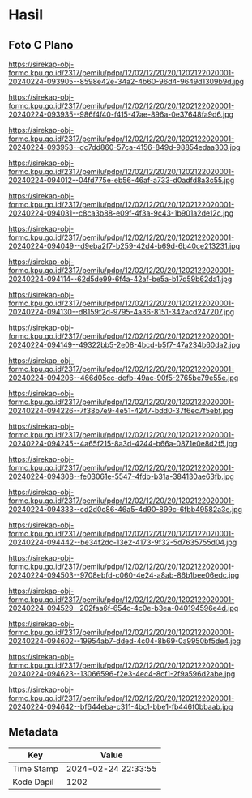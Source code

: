 # Hasil

## Foto C Plano

https://sirekap-obj-formc.kpu.go.id/2317/pemilu/pdpr/12/02/12/20/20/1202122020001-20240224-093905--8598e42e-34a2-4b60-96d4-9649d1309b9d.jpg

https://sirekap-obj-formc.kpu.go.id/2317/pemilu/pdpr/12/02/12/20/20/1202122020001-20240224-093935--986f4f40-f415-47ae-896a-0e37648fa9d6.jpg

https://sirekap-obj-formc.kpu.go.id/2317/pemilu/pdpr/12/02/12/20/20/1202122020001-20240224-093953--dc7dd860-57ca-4156-849d-98854edaa303.jpg

https://sirekap-obj-formc.kpu.go.id/2317/pemilu/pdpr/12/02/12/20/20/1202122020001-20240224-094012--04fd775e-eb56-46af-a733-d0adfd8a3c55.jpg

https://sirekap-obj-formc.kpu.go.id/2317/pemilu/pdpr/12/02/12/20/20/1202122020001-20240224-094031--c8ca3b88-e09f-4f3a-9c43-1b901a2de12c.jpg

https://sirekap-obj-formc.kpu.go.id/2317/pemilu/pdpr/12/02/12/20/20/1202122020001-20240224-094049--d9eba2f7-b259-42d4-b69d-6b40ce213231.jpg

https://sirekap-obj-formc.kpu.go.id/2317/pemilu/pdpr/12/02/12/20/20/1202122020001-20240224-094114--62d5de99-6f4a-42af-be5a-b17d59b62da1.jpg

https://sirekap-obj-formc.kpu.go.id/2317/pemilu/pdpr/12/02/12/20/20/1202122020001-20240224-094130--d8159f2d-9795-4a36-8151-342acd247207.jpg

https://sirekap-obj-formc.kpu.go.id/2317/pemilu/pdpr/12/02/12/20/20/1202122020001-20240224-094149--49322bb5-2e08-4bcd-b5f7-47a234b60da2.jpg

https://sirekap-obj-formc.kpu.go.id/2317/pemilu/pdpr/12/02/12/20/20/1202122020001-20240224-094206--466d05cc-defb-49ac-90f5-2765be79e55e.jpg

https://sirekap-obj-formc.kpu.go.id/2317/pemilu/pdpr/12/02/12/20/20/1202122020001-20240224-094226--7f38b7e9-4e51-4247-bdd0-37f6ec7f5ebf.jpg

https://sirekap-obj-formc.kpu.go.id/2317/pemilu/pdpr/12/02/12/20/20/1202122020001-20240224-094245--4a65f215-8a3d-4244-b66a-0871e0e8d2f5.jpg

https://sirekap-obj-formc.kpu.go.id/2317/pemilu/pdpr/12/02/12/20/20/1202122020001-20240224-094308--fe03061e-5547-4fdb-b31a-384130ae63fb.jpg

https://sirekap-obj-formc.kpu.go.id/2317/pemilu/pdpr/12/02/12/20/20/1202122020001-20240224-094333--cd2d0c86-46a5-4d90-899c-6fbb49582a3e.jpg

https://sirekap-obj-formc.kpu.go.id/2317/pemilu/pdpr/12/02/12/20/20/1202122020001-20240224-094442--be34f2dc-13e2-4173-9f32-5d7635755d04.jpg

https://sirekap-obj-formc.kpu.go.id/2317/pemilu/pdpr/12/02/12/20/20/1202122020001-20240224-094503--9708ebfd-c060-4e24-a8ab-86b1bee06edc.jpg

https://sirekap-obj-formc.kpu.go.id/2317/pemilu/pdpr/12/02/12/20/20/1202122020001-20240224-094529--202faa6f-654c-4c0e-b3ea-040194596e4d.jpg

https://sirekap-obj-formc.kpu.go.id/2317/pemilu/pdpr/12/02/12/20/20/1202122020001-20240224-094602--19954ab7-dded-4c04-8b69-0a9950bf5de4.jpg

https://sirekap-obj-formc.kpu.go.id/2317/pemilu/pdpr/12/02/12/20/20/1202122020001-20240224-094623--13066596-f2e3-4ec4-8cf1-2f9a596d2abe.jpg

https://sirekap-obj-formc.kpu.go.id/2317/pemilu/pdpr/12/02/12/20/20/1202122020001-20240224-094642--bf644eba-c311-4bc1-bbe1-fb446f0bbaab.jpg


## Metadata

| Key        | Value               |
| ---------- | ------------------- |
| Time Stamp | 2024-02-24 22:33:55 |
| Kode Dapil | 1202                |



